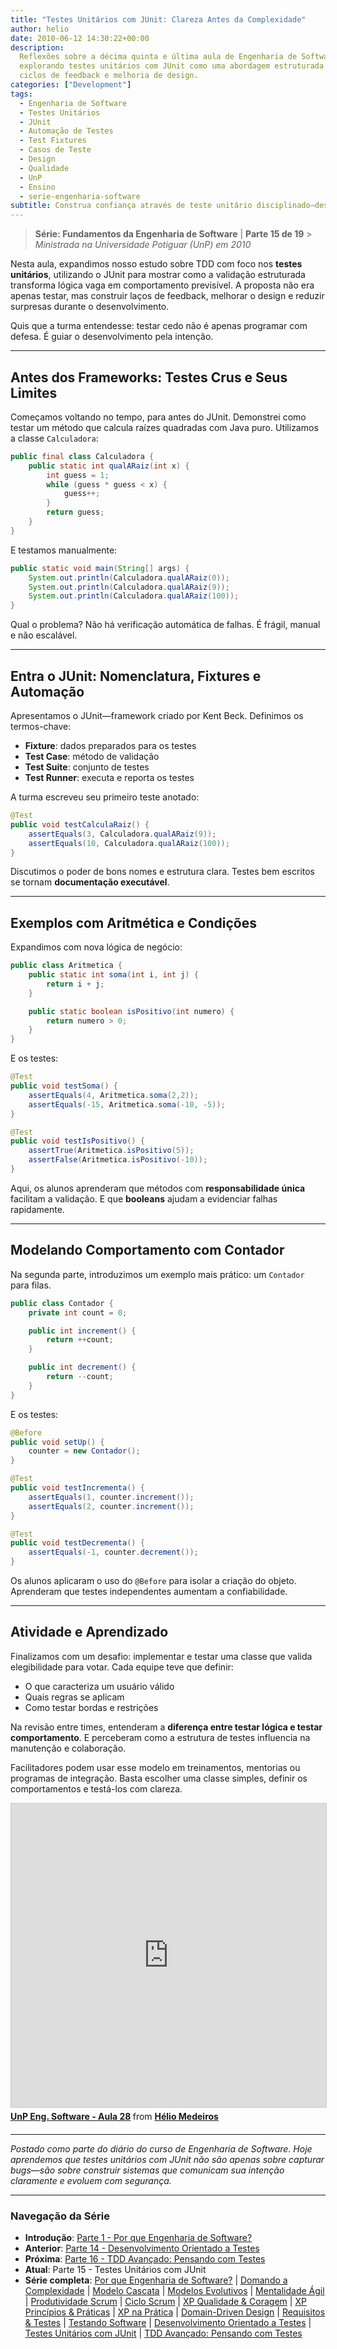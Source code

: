 ```yaml
---
title: "Testes Unitários com JUnit: Clareza Antes da Complexidade"
author: helio
date: 2010-06-12 14:30:22+00:00
description:
  Reflexões sobre a décima quinta e última aula de Engenharia de Software,
  explorando testes unitários com JUnit como uma abordagem estruturada para validação,
  ciclos de feedback e melhoria de design.
categories: ["Development"]
tags:
  - Engenharia de Software
  - Testes Unitários
  - JUnit
  - Automação de Testes
  - Test Fixtures
  - Casos de Teste
  - Design
  - Qualidade
  - UnP
  - Ensino
  - serie-engenharia-software
subtitle: Construa confiança através de teste unitário disciplinado—descubra como JUnit, estrutura de teste e verificação sistemática criam redes de segurança que habilitam refatoração sem medo e evolução confiável de código
---
```


> **Série: Fundamentos da Engenharia de Software** | **Parte 15 de 19** > _Ministrada na Universidade Potiguar (UnP) em 2010_

Nesta aula, expandimos nosso estudo sobre TDD com foco nos **testes unitários**, utilizando o JUnit para mostrar como a validação estruturada transforma lógica vaga em comportamento previsível. A proposta não era apenas testar, mas construir laços de feedback, melhorar o design e reduzir surpresas durante o desenvolvimento.

Quis que a turma entendesse: testar cedo não é apenas programar com defesa. É guiar o desenvolvimento pela intenção.

---

## Antes dos Frameworks: Testes Crus e Seus Limites

Começamos voltando no tempo, para antes do JUnit. Demonstrei como testar um método que calcula raízes quadradas com Java puro. Utilizamos a classe `Calculadora`:

```java
public final class Calculadora {
    public static int qualARaiz(int x) {
        int guess = 1;
        while (guess * guess < x) {
            guess++;
        }
        return guess;
    }
}
```

E testamos manualmente:

```java
public static void main(String[] args) {
    System.out.println(Calculadora.qualARaiz(0));
    System.out.println(Calculadora.qualARaiz(9));
    System.out.println(Calculadora.qualARaiz(100));
}
```

Qual o problema? Não há verificação automática de falhas. É frágil, manual e não escalável.

---

## Entra o JUnit: Nomenclatura, Fixtures e Automação

Apresentamos o JUnit—framework criado por Kent Beck. Definimos os termos-chave:

- **Fixture**: dados preparados para os testes
- **Test Case**: método de validação
- **Test Suite**: conjunto de testes
- **Test Runner**: executa e reporta os testes

A turma escreveu seu primeiro teste anotado:

```java
@Test
public void testCalculaRaiz() {
    assertEquals(3, Calculadora.qualARaiz(9));
    assertEquals(10, Calculadora.qualARaiz(100));
}
```

Discutimos o poder de bons nomes e estrutura clara. Testes bem escritos se tornam **documentação executável**.

---

## Exemplos com Aritmética e Condições

Expandimos com nova lógica de negócio:

```java
public class Aritmetica {
    public static int soma(int i, int j) {
        return i + j;
    }

    public static boolean isPositivo(int numero) {
        return numero > 0;
    }
}
```

E os testes:

```java
@Test
public void testSoma() {
    assertEquals(4, Aritmetica.soma(2,2));
    assertEquals(-15, Aritmetica.soma(-10, -5));
}

@Test
public void testIsPositivo() {
    assertTrue(Aritmetica.isPositivo(5));
    assertFalse(Aritmetica.isPositivo(-10));
}
```

Aqui, os alunos aprenderam que métodos com **responsabilidade única** facilitam a validação. E que **booleans** ajudam a evidenciar falhas rapidamente.

---

## Modelando Comportamento com Contador

Na segunda parte, introduzimos um exemplo mais prático: um `Contador` para filas.

```java
public class Contador {
    private int count = 0;

    public int increment() {
        return ++count;
    }

    public int decrement() {
        return --count;
    }
}
```

E os testes:

```java
@Before
public void setUp() {
    counter = new Contador();
}

@Test
public void testIncrementa() {
    assertEquals(1, counter.increment());
    assertEquals(2, counter.increment());
}

@Test
public void testDecrementa() {
    assertEquals(-1, counter.decrement());
}
```

Os alunos aplicaram o uso do `@Before` para isolar a criação do objeto. Aprenderam que testes independentes aumentam a confiabilidade.

---

## Atividade e Aprendizado

Finalizamos com um desafio: implementar e testar uma classe que valida elegibilidade para votar. Cada equipe teve que definir:

- O que caracteriza um usuário válido
- Quais regras se aplicam
- Como testar bordas e restrições

Na revisão entre times, entenderam a **diferença entre testar lógica e testar comportamento**. E perceberam como a estrutura de testes influencia na manutenção e colaboração.

Facilitadores podem usar esse modelo em treinamentos, mentorias ou programas de integração. Basta escolher uma classe simples, definir os comportamentos e testá-los com clareza.

<div style="margin-bottom: 20px;">
<iframe src="https://www.slideshare.net/slideshow/embed_code/key/KgnPDn6r42boUg?startSlide=1" width="597" height="486" frameborder="0" marginwidth="0" marginheight="0" scrolling="no" style="border:1px solid #CCC; border-width:1px; margin-bottom:5px;max-width: 100%;" allowfullscreen></iframe> <div style="margin-bottom:5px"><strong> <a href="https://pt.slideshare.net/slideshow/unp-eng-software-aula-28/4487801" title="UnP Eng. Software - Aula 28" target="_blank">UnP Eng. Software - Aula 28</a> </strong> from <strong> <a href="https://www.slideshare.net/heliomedeiros" target="_blank">Hélio Medeiros</a> </strong></div></div>

---

_Postado como parte do diário do curso de Engenharia de Software. Hoje aprendemos que testes unitários com JUnit não são apenas sobre capturar bugs—são sobre construir sistemas que comunicam sua intenção claramente e evoluem com segurança._

---

### **Navegação da Série**

- **Introdução**: [Parte 1 - Por que Engenharia de Software?](../2010-02-24-software-engineering-purpose/)
- **Anterior**: [Parte 14 - Desenvolvimento Orientado a Testes](../2010-06-05-test-driven-development/)
- **Próxima**: [Parte 16 - TDD Avançado: Pensando com Testes](../2010-06-19-tdd-avancado-pensando-com-testes/)
- **Atual**: Parte 15 - Testes Unitários com JUnit
- **Série completa**: [Por que Engenharia de Software?](../2010-02-24-software-engineering-purpose/) | [Domando a Complexidade](../2010-03-02-complexity-process/) | [Modelo Cascata](../2010-03-10-waterfall-model/) | [Modelos Evolutivos](../2010-03-18-evolutionary-models/) | [Mentalidade Ágil](../2010-03-26-agile-mindset/) | [Produtividade Scrum](../2010-04-03-scrum-productivity/) | [Ciclo Scrum](../2010-04-11-scrum-cycle/) | [XP Qualidade & Coragem](../2010-04-19-xp-quality-courage/) | [XP Princípios & Práticas](../2010-05-01-xp-principles-practices/) | [XP na Prática](../2010-05-08-applying-xp-strategies/) | [Domain-Driven Design](../2010-05-15-domain-driven-design/) | [Requisitos & Testes](../2010-05-22-requirements-validation-tests/) | [Testando Software](../2010-05-29-software-testing/) | [Desenvolvimento Orientado a Testes](../2010-06-05-test-driven-development/) | [Testes Unitários com JUnit](../2010-06-12-junit-unit-testing/) | [TDD Avançado: Pensando com Testes](../2010-06-19-tdd-avancado-pensando-com-testes/)
